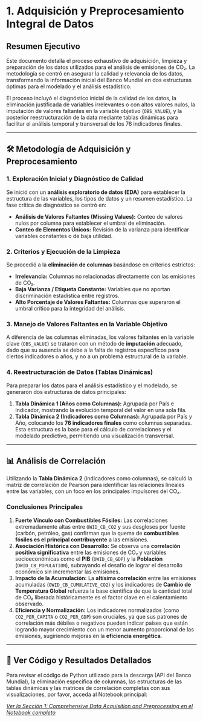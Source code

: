 # 1. Adquisición y Preprocesamiento Integral de Datos
## Resumen Ejecutivo

Este documento detalla el proceso exhaustivo de adquisición, limpieza y preparación de los datos utilizados para el análisis de emisiones de CO₂. La metodología se centró en asegurar la calidad y relevancia de los datos, transformando la información inicial del Banco Mundial en dos estructuras óptimas para el modelado y el análisis estadístico.

El proceso incluyó el diagnóstico inicial de la calidad de los datos, la eliminación justificada de variables irrelevantes o con altos valores nulos, la imputación de valores faltantes en la variable objetivo (`OBS_VALUE`), y la posterior reestructuración de la data mediante tablas dinámicas para facilitar el análisis temporal y transversal de los 76 indicadores finales.

---

## 🛠️ Metodología de Adquisición y Preprocesamiento

### 1. Exploración Inicial y Diagnóstico de Calidad
Se inició con un **análisis exploratorio de datos (EDA)** para establecer la estructura de las variables, los tipos de datos y un resumen estadístico. La fase crítica de diagnóstico se centró en:
* **Análisis de Valores Faltantes (Missing Values):** Conteo de valores nulos por columna para establecer el umbral de eliminación.
* **Conteo de Elementos Únicos:** Revisión de la varianza para identificar variables constantes o de baja utilidad.

### 2. Criterios y Ejecución de la Limpieza
Se procedió a la **eliminación de columnas** basándose en criterios estrictos:
* **Irrelevancia:** Columnas no relacionadas directamente con las emisiones de CO₂.
* **Baja Varianza / Etiqueta Constante:** Variables que no aportan discriminación estadística entre registros.
* **Alto Porcentaje de Valores Faltantes:** Columnas que superaron el umbral crítico para la integridad del análisis.

### 3. Manejo de Valores Faltantes en la Variable Objetivo
A diferencia de las columnas eliminadas, los valores faltantes en la variable clave (`OBS_VALUE`) se trataron con un método de **imputación** adecuado, dado que su ausencia se debe a la falta de registros específicos para ciertos indicadores o años, y no a un problema estructural de la variable.

### 4. Reestructuración de Datos (Tablas Dinámicas)
Para preparar los datos para el análisis estadístico y el modelado, se generaron dos estructuras de datos principales:
1.  **Tabla Dinámica 1 (Años como Columnas):** Agrupada por País e Indicador, mostrando la evolución temporal del valor en una sola fila.
2.  **Tabla Dinámica 2 (Indicadores como Columnas):** Agrupada por País y Año, colocando los **76 indicadores finales** como columnas separadas. Esta estructura es la base para el cálculo de correlaciones y el modelado predictivo, permitiendo una visualización transversal.

---

## 📊 Análisis de Correlación

Utilizando la **Tabla Dinámica 2** (indicadores como columnas), se calculó la matriz de correlación de Pearson para identificar las relaciones lineales entre las variables, con un foco en los principales impulsores del CO₂.

### Conclusiones Principales
1.  **Fuerte Vínculo con Combustibles Fósiles:** Las correlaciones extremadamente altas entre `OWID_CB_CO2` y sus desgloses por fuente (carbón, petróleo, gas) confirman que la quema de **combustibles fósiles es el principal contribuyente** a las emisiones.
2.  **Asociación Histórica con Desarrollo:** Se observa una **correlación positiva significativa** entre las emisiones de CO₂ y variables socioeconómicas como el **PIB** (`OWID_CB_GDP`) y la **Población** (`OWID_CB_POPULATION`), subrayando el desafío de lograr el desarrollo económico sin incrementar las emisiones.
3.  **Impacto de la Acumulación:** La **altísima correlación** entre las emisiones acumuladas (`OWID_CB_CUMULATIVE_CO2`) y los indicadores de **Cambio de Temperatura Global** refuerza la base científica de que la cantidad total de CO₂ liberada históricamente es el factor clave en el calentamiento observado.
4.  **Eficiencia y Normalización:** Los indicadores normalizados (como `CO2_PER_CAPITA` o `CO2_PER_GDP`) son cruciales, ya que sus patrones de correlación más débiles o negativos pueden indicar países que están logrando mayor crecimiento con un menor aumento proporcional de las emisiones, sugiriendo mejoras en la **eficiencia energética**.

---

## 🔗 Ver Código y Resultados Detallados

Para revisar el código de Python utilizado para la descarga (API del Banco Mundial), la eliminación específica de columnas, las estructuras de las tablas dinámicas y las matrices de correlación completas con sus visualizaciones, por favor, acceda al Notebook principal:

*[Ver la Sección 1: Comprehensive Data Acquisition and Preprocessing en el Notebook completo](https://colab.research.google.com/drive/1PvvgftZqU8oRfxvQzB_P8Osi0-a4goSz?usp=sharing)*

